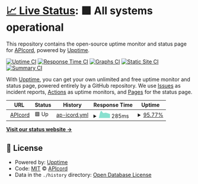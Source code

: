 # [📈 Live Status](https://APIcord.github.io/status): <!--live status--> **🟩 All systems operational**

This repository contains the open-source uptime monitor and status page for [APIcord](https://apicord.github.io), powered by [Upptime](https://github.com/upptime/upptime).

[![Uptime CI](https://github.com/APIcord/status/workflows/Uptime%20CI/badge.svg)](https://github.com/APIcord/status/actions?query=workflow%3A%22Uptime+CI%22)
[![Response Time CI](https://github.com/APIcord/status/workflows/Response%20Time%20CI/badge.svg)](https://github.com/APIcord/status/actions?query=workflow%3A%22Response+Time+CI%22)
[![Graphs CI](https://github.com/APIcord/status/workflows/Graphs%20CI/badge.svg)](https://github.com/APIcord/status/actions?query=workflow%3A%22Graphs+CI%22)
[![Static Site CI](https://github.com/APIcord/status/workflows/Static%20Site%20CI/badge.svg)](https://github.com/APIcord/status/actions?query=workflow%3A%22Static+Site+CI%22)
[![Summary CI](https://github.com/APIcord/status/workflows/Summary%20CI/badge.svg)](https://github.com/APIcord/status/actions?query=workflow%3A%22Summary+CI%22)

With [Upptime](https://upptime.js.org), you can get your own unlimited and free uptime monitor and status page, powered entirely by a GitHub repository. We use [Issues](https://github.com/APIcord/status/issues) as incident reports, [Actions](https://github.com/APIcord/status/actions) as uptime monitors, and [Pages](https://APIcord.github.io/status) for the status page.

<!--start: status pages-->
<!-- This summary is generated by Upptime (https://github.com/upptime/upptime) -->
<!-- Do not edit this manually, your changes will be overwritten -->
<!-- prettier-ignore -->
| URL | Status | History | Response Time | Uptime |
| --- | ------ | ------- | ------------- | ------ |
| <img alt="" src="httos://apicord.github.io/imgs/apicord.jpg" height="13"> [APIcord](https://apidiscord.l64.repl.co) | 🟩 Up | [ap-icord.yml](https://github.com/APIcord/status/commits/HEAD/history/ap-icord.yml) | <details><summary><img alt="Response time graph" src="./graphs/ap-icord/response-time-week.png" height="20"> 285ms</summary><br><a href="https://APIcord.github.io/status/history/ap-icord"><img alt="Response time 285" src="https://img.shields.io/endpoint?url=https%3A%2F%2Fraw.githubusercontent.com%2FAPIcord%2Fstatus%2FHEAD%2Fapi%2Fap-icord%2Fresponse-time.json"></a><br><a href="https://APIcord.github.io/status/history/ap-icord"><img alt="24-hour response time 279" src="https://img.shields.io/endpoint?url=https%3A%2F%2Fraw.githubusercontent.com%2FAPIcord%2Fstatus%2FHEAD%2Fapi%2Fap-icord%2Fresponse-time-day.json"></a><br><a href="https://APIcord.github.io/status/history/ap-icord"><img alt="7-day response time 285" src="https://img.shields.io/endpoint?url=https%3A%2F%2Fraw.githubusercontent.com%2FAPIcord%2Fstatus%2FHEAD%2Fapi%2Fap-icord%2Fresponse-time-week.json"></a><br><a href="https://APIcord.github.io/status/history/ap-icord"><img alt="30-day response time 285" src="https://img.shields.io/endpoint?url=https%3A%2F%2Fraw.githubusercontent.com%2FAPIcord%2Fstatus%2FHEAD%2Fapi%2Fap-icord%2Fresponse-time-month.json"></a><br><a href="https://APIcord.github.io/status/history/ap-icord"><img alt="1-year response time 285" src="https://img.shields.io/endpoint?url=https%3A%2F%2Fraw.githubusercontent.com%2FAPIcord%2Fstatus%2FHEAD%2Fapi%2Fap-icord%2Fresponse-time-year.json"></a></details> | <details><summary><a href="https://APIcord.github.io/status/history/ap-icord">95.77%</a></summary><a href="https://APIcord.github.io/status/history/ap-icord"><img alt="All-time uptime 95.77%" src="https://img.shields.io/endpoint?url=https%3A%2F%2Fraw.githubusercontent.com%2FAPIcord%2Fstatus%2FHEAD%2Fapi%2Fap-icord%2Fuptime.json"></a><br><a href="https://APIcord.github.io/status/history/ap-icord"><img alt="24-hour uptime 95.24%" src="https://img.shields.io/endpoint?url=https%3A%2F%2Fraw.githubusercontent.com%2FAPIcord%2Fstatus%2FHEAD%2Fapi%2Fap-icord%2Fuptime-day.json"></a><br><a href="https://APIcord.github.io/status/history/ap-icord"><img alt="7-day uptime 95.77%" src="https://img.shields.io/endpoint?url=https%3A%2F%2Fraw.githubusercontent.com%2FAPIcord%2Fstatus%2FHEAD%2Fapi%2Fap-icord%2Fuptime-week.json"></a><br><a href="https://APIcord.github.io/status/history/ap-icord"><img alt="30-day uptime 95.77%" src="https://img.shields.io/endpoint?url=https%3A%2F%2Fraw.githubusercontent.com%2FAPIcord%2Fstatus%2FHEAD%2Fapi%2Fap-icord%2Fuptime-month.json"></a><br><a href="https://APIcord.github.io/status/history/ap-icord"><img alt="1-year uptime 95.77%" src="https://img.shields.io/endpoint?url=https%3A%2F%2Fraw.githubusercontent.com%2FAPIcord%2Fstatus%2FHEAD%2Fapi%2Fap-icord%2Fuptime-year.json"></a></details>

<!--end: status pages-->

[**Visit our status website →**](https://APIcord.github.io/status)

## 📄 License

- Powered by: [Upptime](https://github.com/upptime/upptime)
- Code: [MIT](./LICENSE) © [APIcord](https://apicord.github.io)
- Data in the `./history` directory: [Open Database License](https://opendatacommons.org/licenses/odbl/1-0/)

